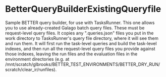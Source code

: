 # BetterQueryBuilderExistingQueryfile
Sample BETTER query builder, for use with TasksRunner. 
This one allows you to use already-created Galago batch query files.
These must be request-level query files.
It copies any ".queries.json" files you put in the work directory
to TasksRunner's query file directory, where it will see them 
and run them. It will first run the task-level queries and build 
the task-level indexes, and then run all the request-level query
files you provide against those indexes, leaving the run files and 
the evaluation files in the environment directories (e.g. at
/mnt/scratch/glbrooks/BETTER_TEST_ENVIRONMENTS/BETTER_DRY_RUN/scratch/clear_ir/runfiles).
